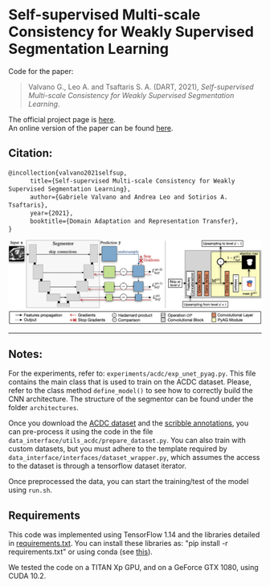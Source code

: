 
#  Self-supervised Multi-scale Consistency for Weakly Supervised Segmentation Learning  
  
Code for the paper:  
  
> Valvano G., Leo A. and Tsaftaris S. A. (DART, 2021), *Self-supervised Multi-scale Consistency for Weakly Supervised Segmentation Learning*.  
  
The official project page is [here](https://vios-s.github.io/multiscale-pyag/).  
An online version of the paper can be found [here](https://arxiv.org/abs/2108.11900).  

## Citation:  
```  
@incollection{valvano2021selfsup,
      title={Self-supervised Multi-scale Consistency for Weakly Supervised Segmentation Learning}, 
      author={Gabriele Valvano and Andrea Leo and Sotirios A. Tsaftaris},
      year={2021},
      booktitle={Domain Adaptation and Representation Transfer},
}
```  
  
<img src="https://github.com/vios-s/multiscale-pyag/blob/main/images/banner.png" alt="mscale_pyags" width="600"/>

----------------------------------  
  
## Notes:  
  
For the experiments, refer to: `experiments/acdc/exp_unet_pyag.py`. This file contains the main class that is used to train on the ACDC dataset. Please, refer to the class method `define_model()` to see how to correctly build the CNN architecture. The structure of the segmentor can be found under the folder `architectures`.
  
Once you download the [ACDC dataset](https://www.creatis.insa-lyon.fr/Challenge/acdc/databases.html) and the [scribble annotations](https://gvalvano.github.io/wss-multiscale-adversarial-attention-gates/data), you can pre-process it using the code in the file `data_interface/utils_acdc/prepare_dataset.py`. 
You can also train with custom datasets, but you must adhere to the template required by `data_interface/interfaces/dataset_wrapper.py`, which assumes the access to the dataset is through a tensorflow dataset iterator.

Once preprocessed the data, you can start the training/test of the model using `run.sh`.


## Requirements
This code was implemented using TensorFlow 1.14 and the libraries detailed in [requirements.txt](https://github.com/gvalvano/multiscale-pyag/requirements.txt).
You can install these libraries as:
"pip install -r requirements.txt"
or using conda (see [this](https://stackoverflow.com/questions/51042589/conda-version-pip-install-r-requirements-txt-target-lib)).

We tested the code on a TITAN Xp GPU, and on a GeForce GTX 1080, using CUDA 10.2. 


